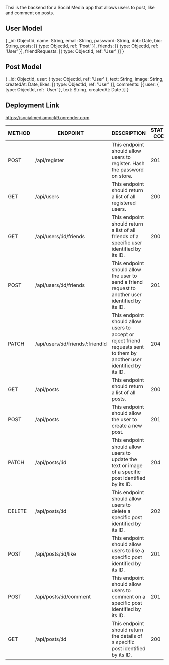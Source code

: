 Thsi is the backend for a Social Media app that allows users to post, like and comment on posts.
 ## User Model
 {
  _id: ObjectId,
  name: String,
  email: String,
  password: String,
  dob: Date,
  bio: String,
  posts: [{ type: ObjectId, ref: 'Post' }],
  friends: [{ type: ObjectId, ref: 'User' }],
  friendRequests: [{ type: ObjectId, ref: 'User' }]
}
## Post Model
{
  _id: ObjectId,
  user: { type: ObjectId, ref: 'User' },
  text: String,
  image: String,
  createdAt: Date,
  likes: [{ type: ObjectId, ref: 'User' }],
  comments: [{
    user: { type: ObjectId, ref: 'User' },
    text: String,
    createdAt: Date
  }]
}


## Deployment Link
https://socialmediamock9.onrender.com



| METHOD | ENDPOINT | DESCRIPTION | STATUS CODE |
| --- | --- | --- | --- |
| POST | /api/register | This endpoint should allow users to register. Hash the password on store. | 201 |
| GET | /api/users | This endpoint should return a list of all registered users. | 200 |
| GET | /api/users/:id/friends | This endpoint should return a list of all friends of a specific user identified by its ID. | 200 |
| POST | /api/users/:id/friends | This endpoint should allow the user to send a friend request to another user identified by its ID. | 201 |
|  PATCH | /api/users/:id/friends/:friendId | This endpoint should allow users to accept or reject friend requests sent to them by another user identified by its ID. | 204 |
| GET | /api/posts | This endpoint should return a list of all posts. | 200 |
| POST | /api/posts | This endpoint should allow the user to create a new post. | 201 |
|  PATCH | /api/posts/:id | This endpoint should allow users to update the text or image of a specific post identified by its ID. | 204 |
| DELETE | /api/posts/:id | This endpoint should allow users to delete a specific post identified by its ID. | 202 |
| POST | /api/posts/:id/like | This endpoint should allow users to like a specific post identified by its ID. | 201 |
| POST | /api/posts/:id/comment | This endpoint should allow users to comment on a specific post identified by its ID. | 201 |
| GET | /api/posts/:id | This endpoint should return the details of a specific post identified by its ID. | 200 |
